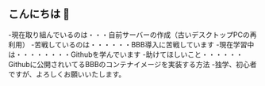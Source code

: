 ## こんにちは 👋
-現在取り組んでいるのは・・・自前サーバーの作成（古いデスクトップPCの再利用）
-苦戦しているのは・・・・・・BBB導入に苦戦しています
-現在学習中は・・・・・・・・Githubを学んでいます
-助けてほしいこと・・・・・・Githubに公開されいてるBBBのコンテナイメージを実装する方法
-独学、初心者ですが、よろしくお願いいたします。


<!--
**tomaremiyo/tomaremiyo** is a ✨ _special_ ✨ repository because its `README.md` (this file) appears on your GitHub profile.

Here are some ideas to get you started:

- 🔭 I’m currently working on ...
- 🌱 I’m currently learning ...
- 👯 I’m looking to collaborate on ...
- 🤔 I’m looking for help with ...
- 💬 Ask me about ...
- 📫 How to reach me: ...
- 😄 Pronouns: ...
- ⚡ Fun fact: ...
-->
